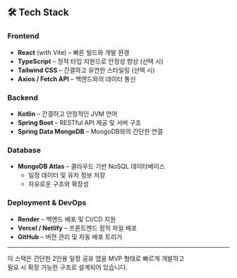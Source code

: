 ## 🛠️ Tech Stack

### Frontend
- **React** (with Vite) – 빠른 빌드와 개발 환경
- **TypeScript** – 정적 타입 지원으로 안정성 향상 (선택 시)
- **Tailwind CSS** – 간결하고 유연한 스타일링 (선택 시)
- **Axios / Fetch API** – 백엔드와의 데이터 통신

### Backend
- **Kotlin** – 간결하고 안정적인 JVM 언어
- **Spring Boot** – RESTful API 제공 및 서버 구조
- **Spring Data MongoDB** – MongoDB와의 간단한 연결

### Database
- **MongoDB Atlas** – 클라우드 기반 NoSQL 데이터베이스
  - 일정 데이터 및 유저 정보 저장
  - 자유로운 구조와 확장성

### Deployment & DevOps
- **Render** – 백엔드 배포 및 CI/CD 지원
- **Vercel / Netlify** – 프론트엔드 정적 파일 배포
- **GitHub** – 버전 관리 및 자동 배포 트리거

---

이 스택은 간단한 2인용 일정 공유 앱을 MVP 형태로 빠르게 개발하고  
필요 시 확장 가능한 구조로 설계되어 있습니다.
